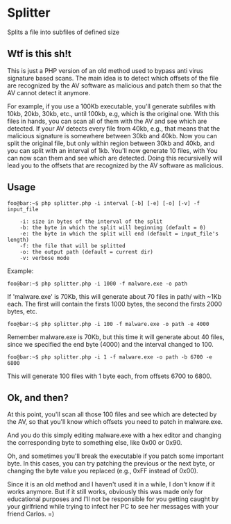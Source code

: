 # Splitter
Splits a file into subfiles of defined size

## Wtf is this sh!t

This is just a PHP version of an old method used to bypass anti virus signature based scans.
The main idea is to detect which offsets of the file are recognized by the AV software as malicious and patch them so that the AV cannot detect it anymore.

For example, if you use a 100Kb executable, you'll generate subfiles with 10kb, 20kb, 30kb, etc., until 100kb, e.g, which is the original one.
With this files in hands, you can scan all of them with the AV and see which are detected.
If your AV detects every file from 40kb, e.g., that means that the malicious signature is somewhere between 30kb and 40kb.
Now you can split the original file, but only within region between 30kb and 40kb, and you can split with an interval of 1kb.
You'll now generate 10 files, with  You can now scan them and see which are detected.
Doing this recursivelly will lead you to the offsets that are recognized by the AV software as malicious.

## Usage

`foo@bar:~$ php splitter.php -i interval [-b] [-e] [-o] [-v] -f input_file`

```
	-i: size in bytes of the interval of the split
	-b: the byte in which the split will beginning (default = 0)
	-e: the byte in which the split will end (default = input_file's length)
	-f: the file that will be splitted
	-o: the output path (default = current dir)
	-v: verbose mode
```

Example:

`foo@bar:~$ php splitter.php -i 1000 -f malware.exe -o path`

If 'malware.exe' is 70Kb, this will generate about 70 files in path/ with ~1Kb each. The first will contain the firsts 1000 bytes, the second the firsts 2000 bytes, etc.

`foo@bar:~$ php splitter.php -i 100 -f malware.exe -o path -e 4000`

Remember malware.exe is 70Kb, but this time it will generate about 40 files, since we specified the end byte (4000) and the interval changed to 100.

`foo@bar:~$ php splitter.php -i 1 -f malware.exe -o path -b 6700 -e 6800`

This will generate 100 files with 1 byte each, from offsets 6700 to 6800. 

## Ok, and then?

At this point, you'll scan all those 100 files and see which are detected by the AV, so that you'll know which offsets you need to patch in malware.exe.

And you do this simply editing malware.exe with a hex editor and changing the corresponding byte to something else, like 0x00 or 0x90.

Oh, and sometimes you'll break the executable if you patch some important byte. In this cases, you can try patching the previous or the next byte, or changing the byte value you replaced (e.g., 0xFF instead of 0x00).

Since it is an old method and I haven't used it in a while, I don't know if it works anymore. But if it still works, obviously this was made only for educational purposes and I'll not be responsible for you getting caught by your girlfriend while trying to infect her PC to see her messages with your friend Carlos. =)
